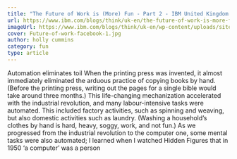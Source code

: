 ```yaml
---
title: "The Future of Work is (More) Fun - Part 2 - IBM United Kingdom - Blog"
url: https://www.ibm.com/blogs/think/uk-en/the-future-of-work-is-more-fun-part-2/
imageUrl: https://www.ibm.com/blogs/think/uk-en/wp-content/uploads/sites/27/2019/06/Future-of-work-facebook-1.jpg
cover: Future-of-work-facebook-1.jpg
author: holly cummins
category: fun
type: article
---
```


Automation eliminates toil When the printing press was invented, it almost immediately eliminated the arduous practice of copying books by hand. (Before the printing press, writing out the pages for a single bible would take around three months.) This life-changing mechanization accelerated with the industrial revolution, and many labour-intensive tasks were automated. This included factory activities, such as spinning and weaving, but also domestic activities such as laundry. (Washing a household’s clothes by hand is hard, heavy, soggy, work, and not fun.) As we progressed from the industrial revolution to the computer one, some mental tasks were also automated; I learned when I watched Hidden Figures that in 1950 ‘a computer’ was a person
